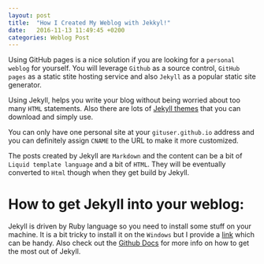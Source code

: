 ```yaml
---
layout: post
title:  "How I Created My Weblog with Jekkyl!"
date:   2016-11-13 11:49:45 +0200
categories: Weblog Post
---
```


Using GitHub pages is a nice solution if you are looking for a `personal weblog` for yourself.
You will leverage `Github` as a source control, `GitHub pages` as a static stite hosting service and also `Jekyll` as a popular static site generator.

Using Jekyll, helps you write your blog without being worried about too many `HTML` statements. 
Also there are lots of [Jekyll themes] that you can download and simply use. 

You can only have one personal site at your `gituser.github.io` address and you can definitely assign `CNAME` to the URL to make it more customized. 
 
The posts created by Jekyll are `Markdown` and the content can be a bit of `Liquid template language` 
and a bit of `HTML`. They will be eventually converted to `Html` though when they get build by Jekyll.

# How to get Jekyll into your weblog:
Jekyll is driven by Ruby language so you need to install some stuff on your machine.
It is a bit tricky to install it on the `Windows` but I provide a [link] which can be handy. 
Also check out the [Github Docs] for more info on how to get the most out of Jekyll. 

[Jekyll themes]: http://jekyllthemes.org/
[link]:  https://jekyllrb.com/docs/home/
[Github Docs]:https://help.github.com/articles/setting-up-your-github-pages-site-locally-with-jekyll/
 